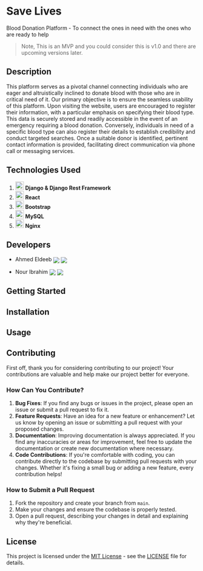 # Save Lives
Blood Donation Platform - To connect the ones in need with the ones who are ready to help
> Note, This is an MVP and you could consider this is v1.0 and there are upcoming versions later.

## Description

This platform serves as a pivotal channel connecting individuals who are eager and altruistically inclined to donate blood with those who are in critical need of it. Our primary objective is to ensure the seamless usability of this platform. Upon visiting the website, users are encouraged to register their information, with a particular emphasis on specifying their blood type. This data is securely stored and readily accessible in the event of an emergency requiring a blood donation. Conversely, individuals in need of a specific blood type can also register their details to establish credibility and conduct targeted searches. Once a suitable donor is identified, pertinent contact information is provided, facilitating direct communication via phone call or messaging services.

## Technologies Used

1. <img src="https://img.icons8.com/color/100/000000/django.png" width="22" height="22"/> **Django & Django Rest Framework**
2. <img src="https://img.icons8.com/office/100/000000/react.png" width="22" height="22"/> **React**
3. <img src="https://img.icons8.com/color/100/000000/bootstrap.png" width="22" height="22"/> **Bootstrap**
4. <img src="https://img.icons8.com/color/100/000000/mysql-logo.png" width="22" height="22"/> **MySQL**
5. <img src="https://img.icons8.com/color/100/000000/nginx.png" width="22" height="22"/> **Nginx**


## Developers

- Ahmed Eldeeb [<img src="https://img.icons8.com/color/24/000000/linkedin.png" style="vertical-align: middle;"/>](https://www.linkedin.com/in/ahmedsabrieldeeb/)
  [<img src="https://img.icons8.com/color/24/000000/twitter--v1.png" style="vertical-align: middle;"/>](https://twitter.com/AhmedEl52390142)
  
- Nour Ibrahim [<img src="https://img.icons8.com/color/24/000000/linkedin.png" style="vertical-align: middle;"/>](https://github.com/Nour-Ibrahim-1290)
  [<img src="https://img.icons8.com/color/24/000000/twitter--v1.png" style="vertical-align: middle;"/>](https://twitter.com/NourIbrahim1290)



## Getting Started

## Installation

## Usage

## Contributing
First off, thank you for considering contributing to our project! Your contributions are valuable and help make our project better for everyone.
### How Can You Contribute?
1. **Bug Fixes**: If you find any bugs or issues in the project, please open an issue or submit a pull request to fix it.
2. **Feature Requests**: Have an idea for a new feature or enhancement? Let us know by opening an issue or submitting a pull request with your proposed changes.
3. **Documentation**: Improving documentation is always appreciated. If you find any inaccuracies or areas for improvement, feel free to update the documentation or create new documentation where necessary.
4. **Code Contributions**: If you're comfortable with coding, you can contribute directly to the codebase by submitting pull requests with your changes. Whether it's fixing a small bug or adding a new feature, every contribution helps!

### How to Submit a Pull Request
1. Fork the repository and create your branch from `main`.
2. Make your changes and ensure the codebase is properly tested.
3. Open a pull request, describing your changes in detail and explaining why they're beneficial.


## License
This project is licensed under the [MIT License](https://opensource.org/licenses/MIT) - see the [LICENSE](LICENSE) file for details.
